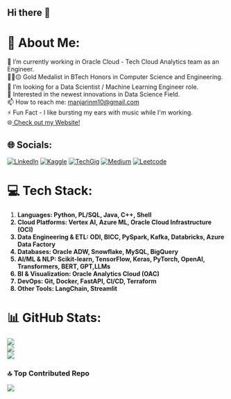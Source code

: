 ## Hi there 👋

# 💫 About Me:
🔭 I’m currently working in Oracle Cloud - Tech Cloud Analytics team as an Engineer.<br>👩‍💻🟡 Gold Medalist in BTech Honors in Computer Science and Engineering. <br>🤝 I’m looking for a Data Scientist / Machine Learning Engineer role.<br>🌱 Interested in the newest innovations in Data Science Field.<br>📫 How to reach me: manjarinm10@gmail.com<br>⚡ Fun Fact - I like bursting my ears with music while I'm working. <br>🌐[ Check out my Website! ](https://manjari-99.github.io/myportfolio/)


## 🌐 Socials:
[![LinkedIn](https://img.shields.io/badge/LinkedIn-%230077B5.svg?logo=linkedin&logoColor=white)](https://www.linkedin.com/in/manjari-nandi-majumdar-b790661a0) [![Kaggle](https://img.shields.io/badge/-Kaggle-46C7C7.svg?logo=kaggle&logoColor=FFFFFF)](https://www.kaggle.com/manjarinandimajumdar) [![TechGig](https://img.shields.io/badge/TechGig-C04000.svg?logo=TechGig&logoColor=white)](https://www.techgig.com/codegladiators/userprofile?msg_id=1003) [![Medium](https://img.shields.io/badge/-Medium-FFFFFF.svg?logo=Medium&logoColor=black)](https://medium.com/@manjarinm10)  [![Leetcode](https://img.shields.io/badge/-Leetcode-FFAE42?logo=Leetcode&logoColor=black)]([https://www.kaggle.com/manjarinandimajumdar](https://leetcode.com/manjarinm10/))

# 💻 Tech Stack:
1.	<b>Languages:<b> Python, PL/SQL, Java, C++, Shell
2.	Cloud Platforms: Vertex AI, Azure ML, Oracle Cloud Infrastructure (OCI)
3.	Data Engineering & ETL: ODI, BICC, PySpark, Kafka, Databricks, Azure Data Factory 
4.	Databases: Oracle ADW, Snowflake, MySQL, BigQuery
5.	AI/ML & NLP: Scikit-learn, TensorFlow, Keras, PyTorch, OpenAI, Transformers, BERT, GPT,LLMs
6.	BI & Visualization: Oracle Analytics Cloud (OAC)
7.	DevOps: Git, Docker, FastAPI, CI/CD, Terraform
8.	Other Tools: LangChain, Streamlit

# 📊 GitHub Stats:
![](https://github-readme-stats.vercel.app/api?username=Manjari-99&theme=dark&hide_border=false&include_all_commits=true&count_private=true)<br/>
![](https://github-readme-streak-stats.herokuapp.com/?user=Manjari-99&theme=dark&hide_border=false)<br/>
![](https://github-readme-stats.vercel.app/api/top-langs/?username=Manjari-99&theme=dark&hide_border=false&include_all_commits=true&count_private=true&layout=compact)
<!--
## 🏆 GitHub Trophies
![](https://github-profile-trophy.vercel.app/?username=Manjari-99&theme=dark&no-frame=false&no-bg=false&margin-w=4)
-->
### 🔝 Top Contributed Repo
![](https://github-contributor-stats.vercel.app/api?username=Manjari-99&limit=5&combine_all_yearly_contributions=true&theme=dark)


